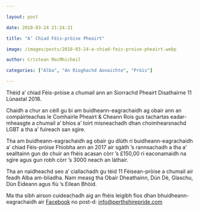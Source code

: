```yaml
---

layout: post

date: 2018-03-24 21:24:21

title: "A’ Chiad Fèis-pròise Pheairt"

image: /images/posts/2018-03-24-a-chiad-feis-proise-pheairt.webp

author: Crìstean MacMhìcheil

categories: ["Alba", "An Rìoghachd Aonaichte", "Pròis"]

---
```


Thèid a’ chiad Fèis-pròise a chumail ann an Siorrachd Pheairt Disathairne 11 Lùnastal 2018.

Chaidh a chur an cèill gu bi am buidheann-eagrachaidh ag obair ann an compàirteachas le Comhairle Pheairt &amp; Cheann Rois gus tachartas eadar-mheasgte a chumail a’ bhios a’ toirt misneachadh dhan choimhearsnachd LGBT a tha a’ fuireach san sgìre.

Tha am buidheann-eagrachaidh ag obair gu dlùth ri buidheann-eagrachaidh a’ chiad Fèis-pròise Fhìobha ann an 2017 air sgàth ’s rannsachadh a tha a’ sealltainn gun do chuir an fhèis acasan còrr ’s £150,00 ri eaconamaidh na sgìre agus gun robh còrr ’s 3000 neach an làthair.

Tha an naidheachd seo a’ ciallachadh gu tèid 11 Fèisean-pròise a chumail air feadh Alba am-bliadha. Nam measg tha Obair Dheathainn, Dùn Dè, Glaschu, Dùn Èideann agus fiù ’s Eilean Bhòid.

Ma tha sibh airson cuideachadh aig an fhèis leigibh fios dhan bhuidheann-eagrachaidh air [Facebook](https://www.facebook.com/PerthshirePride/) no post-d: <info@perthshirepride.com>
